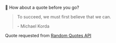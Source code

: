 📣 How about a quote before you go?

> To succeed, we must first believe that we can.
>
> <p>- Michael Korda</p>

Quote requested from [Random Quotes API](https://github.com/lukePeavey/quotable)
